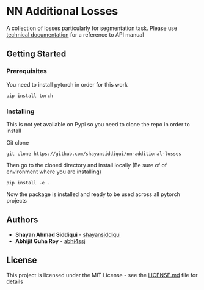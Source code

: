 # NN Additional Losses

A collection of losses particularly for segmentation task. Please use [technical documentation](https://shayansiddiqui.github.io/nn-additional-losses/build/html/) for a reference to API manual

## Getting Started

### Prerequisites

You need to install pytorch in order for this work

```
pip install torch
```

### Installing

This is not yet available on Pypi so you need to clone the repo in order to install

Git clone

```
git clone https://github.com/shayansiddiqui/nn-additional-losses
```

Then go to the cloned directory and install locally (Be sure of of environment where you are installing)

```
pip install -e .
```

Now the package is installed and ready to be used across all pytorch projects

## Authors

* **Shayan Ahmad Siddiqui**  - [shayansiddiqui](https://github.com/shayansiddiqui)
* **Abhijit Guha Roy**  - [abhi4ssj](https://github.com/abhi4ssj)


## License

This project is licensed under the MIT License - see the [LICENSE.md](LICENSE.md) file for details
